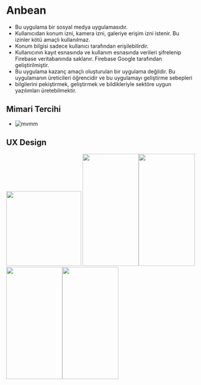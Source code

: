 # Anbean
 
 - Bu uygulama bir sosyal medya uygulamasıdır.
 - Kullanıcıdan konum izni, kamera izni, galeriye erişim izni istenir. Bu izinler kötü amaçlı kullanılmaz.
 - Konum bilgisi sadece kullanıcı tarafından erişilebilirdir.
 - Kullanıcının kayıt esnasında ve kullanım esnasında verileri şifrelenip Firebase veritabanında saklanır. Firebase Google tarafından geliştirilmiştir.
 - Bu uygulama kazanç amaçlı oluşturulan bir uygulama değildir. Bu uygulamanın üreticileri öğrencidir ve bu uygulamayı geliştirme sebepleri
 - bilgilerini pekiştirmek, geliştirmek ve bildikleriyle sektöre uygun yazılımları üretebilmektir.
 ## Mimari Tercihi
 - ![mvmm](https://user-images.githubusercontent.com/96066271/209738374-430f7905-5cbd-4894-bccf-3addf2945964.png)
 ## UX Design
 <img src="https://user-images.githubusercontent.com/96066271/209738520-271e8f42-e1ec-4079-9aa9-7e62938f5307.png" width=200 height=200> <img src="https://user-images.githubusercontent.com/96066271/209738528-86c50ddc-0b6b-4a73-a905-37a7dce908df.png" width=150 height=300><img src="https://user-images.githubusercontent.com/96066271/209738544-0d294bab-086e-4737-8778-8b483f51fd05.png" width=150 height=300><img src="https://user-images.githubusercontent.com/96066271/209738567-005c6a6c-1930-4e81-bca7-6be233f04069.png" width=150 height=300><img src="https://user-images.githubusercontent.com/96066271/209738581-a21bce1a-631a-404b-b727-916a503e8e66.png" width=150 height=300>







